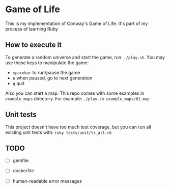 # Game of Life

This is my implementation of Conway's Game of Life.
It's part of my process of learning Ruby

## How to execute it

To generate a random universe and start the game, run: `./play.sh`.
You may use these keys to manipulate the game:

 - `spacebar` to run/pause the game
 - `n` when paused, go to next generation
 - `q` quit

Also you can start a map. This repo comes with some examples in `example_maps` directory.
For example: `./play.sh example_maps/01.map`

## Unit tests

This project doesn't have too much test coverage, but you can run all existing unit tests with: `ruby tests/unit/ts_all.rb`

## TODO
 - [ ] gemfile
 - [ ] dockerfile
 - [ ] human-readable error messages

